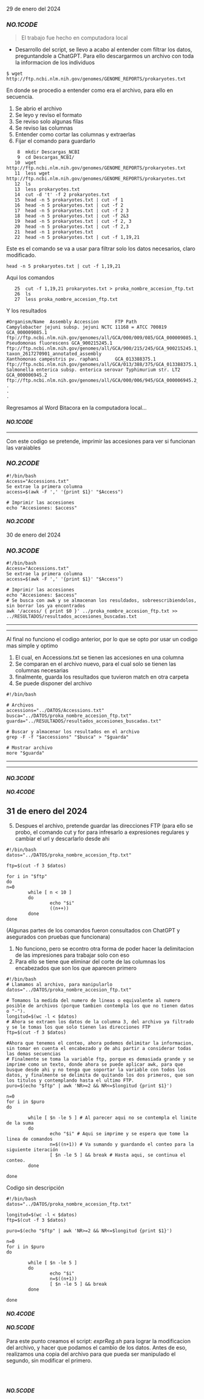 29 de enero del 2024
### ***NO.1CODE <INICIO>***
> El trabajo fue hecho en computadora local
- Desarrollo del script, se llevo a acabo al entender com filtrar los datos, preguntandole a ChatGPT.
Para ello descargarmos un archivo con toda la informacion de los individuos

```
$ wget http://ftp.ncbi.nlm.nih.gov/genomes/GENOME_REPORTS/prokaryotes.txt
```
En donde se procedio a entender como era el archivo, para ello en secuencia.
1. Se abrio el archivo
2. Se leyo y reviso el formato
3. Se reviso solo algunas filas
4. Se reviso las columnas
5. Entender como cortar las columnas y extraerlas
6. Fijar el comando para guardarlo

```
    8  mkdir Descargas_NCBI
    9  cd Descargas_NCBI/
   10  wget http://ftp.ncbi.nlm.nih.gov/genomes/GENOME_REPORTS/prokaryotes.txt
   11  less wget http://ftp.ncbi.nlm.nih.gov/genomes/GENOME_REPORTS/prokaryotes.txt
   12  ls
   13  less prokaryotes.txt
   14  cut -d 't' -f 2 prokaryotes.txt
   15  head -n 5 prokaryotes.txt | cut -f 1
   16  head -n 5 prokaryotes.txt | cut -f 2
   17  head -n 5 prokaryotes.txt | cut -f 2 3
   18  head -n 5 prokaryotes.txt | cut -f 2&3
   19  head -n 5 prokaryotes.txt | cut -f 2, 3
   20  head -n 5 prokaryotes.txt | cut -f 2,3
   21  head -n 1 prokaryotes.txt
   22  head -n 5 prokaryotes.txt | cut -f 1,19,21
```

Este es el comando se va a usar para filtrar solo los datos necesarios, claro modificado.

```
head -n 5 prokaryotes.txt | cut -f 1,19,21
```

Aqui los comandos
```
   25  cut -f 1,19,21 prokaryotes.txt > proka_nombre_accesion_ftp.txt
   26  ls
   27  less proka_nombre_accesion_ftp.txt
```
Y los resultados
```
#Organism/Name  Assembly Accession      FTP Path
Campylobacter jejuni subsp. jejuni NCTC 11168 = ATCC 700819     GCA_000009085.1 ftp://ftp.ncbi.nlm.nih.gov/genomes/all/GCA/000/009/085/GCA_000009085.1_ASM908v1
Pseudomonas fluorescens GCA_900215245.1 ftp://ftp.ncbi.nlm.nih.gov/genomes/all/GCA/900/215/245/GCA_900215245.1_IMG-taxon_2617270901_annotated_assembly
Xanthomonas campestris pv. raphani      GCA_013388375.1 ftp://ftp.ncbi.nlm.nih.gov/genomes/all/GCA/013/388/375/GCA_013388375.1_ASM1338837v1
Salmonella enterica subsp. enterica serovar Typhimurium str. LT2        GCA_000006945.2 ftp://ftp.ncbi.nlm.nih.gov/genomes/all/GCA/000/006/945/GCA_000006945.2_ASM694v2
.
.
.
```
Regresamos al Word Bitacora en la computadora local...
#### ***NO.1CODE <FINAL>***

-----------------------------------------------------------------------------------------------------------------------------
 Con este codigo se pretende, imprimir las accesiones para ver si funcionan las varaiables
### ***NO.2CODE <INICIO>***
```
#!/bin/bash
Access="Accessions.txt"
Se extrae la primera columna
access=$(awk -F ',' '{print $1}' "$Access")

# Imprimir las accesiones
echo "Accesiones: $access"
```
#### ***NO.2CODE <FINAL>***

30 de enero del 2024
### ***NO.3CODE <INICIO>***
```
#!/bin/bash
Access="Accessions.txt"
Se extrae la primera columna
access=$(awk -F ',' '{print $1}' "$Access")

# Imprimir las accesiones
echo "Accesiones: $access"
# Se busca con awk y se almacenan los resuldados, sobreescribiendolos, sin borrar los ya encontrados
awk '/access/ { print $0 }' ../proka_nombre_accesion_ftp.txt >> ../RESULTADOS/resultados_accesiones_buscadas.txt
```
-----------------------------------------------------------------------------------------------------------------------------
-----------------------------------------------------------------------------------------------------------------------------
Al final no funciono el codigo anterior, por lo que se opto por usar un codigo mas simple y optimo
1. El cual, en Accessions.txt se tienen las accesiones en una columna
2. Se comparan en el archivo nuevo, para el cual solo se tienen las columnas necesarias
3. finalmente, guarda los resultados que tuvieron match en otra carpeta
4. Se puede disponer del archivo

```
#!/bin/bash

# Archivos
accessions="../DATOS/Accessions.txt"
busca="../DATOS/proka_nombre_accesion_ftp.txt"
guarda="../RESULTADOS/resultados_accesiones_buscadas.txt"

# Buscar y almacenar los resultados en el archivo
grep -F -f "$accessions" "$busca" > "$guarda"

# Mostrar archivo
more "$guarda"
```
-----------------------------------------------------------------------------------------------------------------------------
-----------------------------------------------------------------------------------------------------------------------------

#### ***NO.3CODE <FIN>***

#### ***NO.4CODE <INICIO>***
## 31 de enero del 2024
5. Despues el archivo, pretende guardar las direcciones FTP (para ello se probo, el comando cut y for para infresarlo a expresiones regulares y cambiar el url y descarlarlo desde ahi
```
#!/bin/bash
datos="../DATOS/proka_nombre_accesion_ftp.txt"

ftp=$(cut -f 3 $datos)

for i in "$ftp"
do
n=0
        while [ n < 10 ]
        do
                echo "$i"
                ((n++))
        done
done
```
(Algunas partes de los comandos fueron consultados con ChatGPT y asegurados con pruebas que funcionara)
1. No funciono, pero se econtro otra forma de poder hacer la delimitacion de las impresiones para trabajar solo con eso
2. Para ello se tiene que eliminar del corte de las columnas los encabezados que son los que aparecen primero
```
#!/bin/bash
# Llamamos al archivo, para manipularlo
datos="../DATOS/proka_nombre_accesion_ftp.txt"

# Tomamos la medida del numero de lineas o equivalente al numero posible de archivos (porque tambien contempla los que no tienen datos o "-").
longitud=$(wc -l < $datos)
# Ahora se extraen los datos de la columna 3, del archivo ya filtrado y se le tomas los que solo tienen las direcciones FTP
ftp=$(cut -f 3 $datos)

#Ahora que tenemos el conteo, ahora podemos delimitar la informacion, sin tomar en cuenta el encabezado y de ahi partir a considerar todas las demas secuencias
# Finalmente se toma la variable ftp, porque es demasiada grande y se imprime como un texto, donde ahora se puede aplicar awk, para que busque desde ahi y no tenga que soportar la variable con todos los datos, y finalmente se delimita de quitando los dos primeros, que son los titulos y contemplando hasta el ultimo FTP.
puro=$(echo "$ftp" | awk 'NR>=2 && NR<=$longitud {print $1}')

n=0
for i in $puro
do

        while [ $n -le 5 ] # Al parecer aqui no se contempla el limite de la suma
        do
                echo "$i" # Aqui se imprime y se espera que tome la linea de comandos
                n=$((n+1)) # Va sumando y guardando el conteo para la siguiente iteración
                [ $n -le 5 ] && break # Hasta aqui, se continua el conteo.
        done

done
```
Codigo sin descripción
```
#!/bin/bash
datos="../DATOS/proka_nombre_accesion_ftp.txt"

longitud=$(wc -l < $datos)
ftp=$(cut -f 3 $datos)

puro=$(echo "$ftp" | awk 'NR>=2 && NR<=$longitud {print $1}')

n=0
for i in $puro
do

        while [ $n -le 5 ]
        do
                echo "$i"
                n=$((n+1))
                [ $n -le 5 ] && break
        done

done
```
#### ***NO.4CODE <FIN>***

#### ***NO.5CODE <INICIO>***
Para este punto creamos el script: *exprReg.sh* para lograr la modificacion del archivo, y hacer que podamos el cambio de los datos. Antes de eso, realizamos una copia del archivo para que pueda ser manipulado el segundo, sin modificar el primero.


```



```

#### ***NO.5CODE <FIN>***
